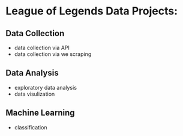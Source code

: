 # League of Legends Data Projects:

## Data Collection
- data collection via API
- data collection via we scraping
## Data Analysis
- exploratory data analysis
- data visulization
## Machine Learning
- classification
